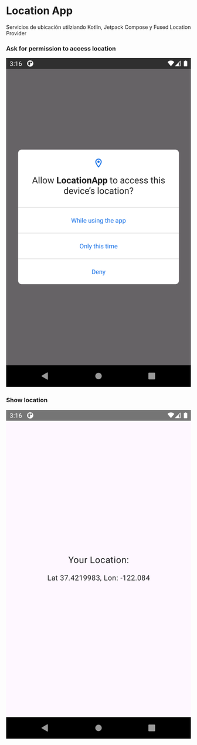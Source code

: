 # Location App

Servicios de ubicación utilziando Kotlin, Jetpack Compose y Fused Location Provider

### Ask for permission to access location
![Capture](assets/Screenshot_20250617_151628.png)

### Show location
![Capture](assets/Screenshot_20250617_151644.png)